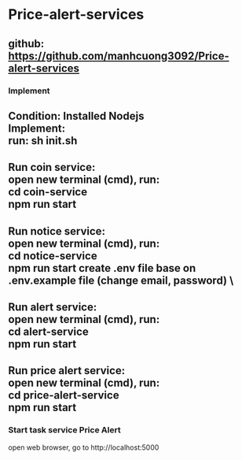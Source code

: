 # Price-alert-services
github: https://github.com/manhcuong3092/Price-alert-services
---
### Implement
**Condition**:
Installed Nodejs\
**Implement**:\
run: sh init.sh
---
**Run coin service**:\
open new terminal (cmd), run:\
cd coin-service \
npm run start
---
**Run notice service**: \
open new terminal (cmd), run: \
cd notice-service \
npm run start
create .env file base on .env.example file (change email, password) \
---
**Run alert service**: \
open new terminal (cmd), run: \
cd alert-service \
npm run start
---
**Run price alert service**: \
open new terminal (cmd), run: \
cd price-alert-service \
npm run start
---
### Start task service Price Alert
open web browser, go to http://localhost:5000
